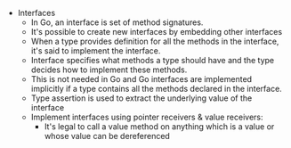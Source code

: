 - Interfaces
  - In Go, an interface is set of method signatures.
  - It's possible to create new interfaces by embedding other interfaces
  - When a type provides definition for all the methods in the interface, it's said to implement the interface.
  - Interface specifies what methods a type should have and the type decides how to implement these methods.
  - This is not needed in Go and Go interfaces are implemented implicitly if a type contains all the methods declared in the interface.
  - Type assertion is used to extract the underlying value of the interface
  - Implement interfaces using pointer receivers & value receivers:
    - It's legal to call a value method on anything which is a value or whose value can be dereferenced
